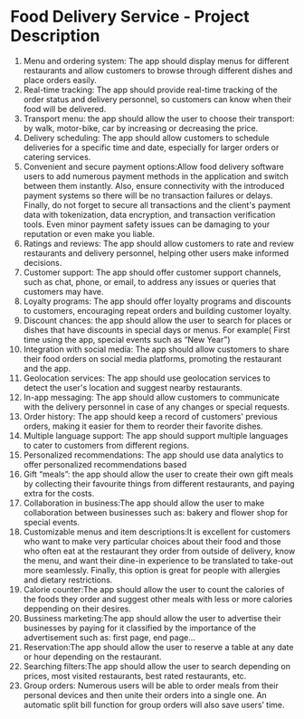 # Food Delivery Service - Project Description

1) Menu and ordering system: The app should display menus for different restaurants and allow customers to browse through different dishes and place orders easily.
2) Real-time tracking: The app should provide real-time tracking of the order status and delivery personnel, so customers can know when their food will be delivered.
3) Transport menu: the app should allow the user to choose their transport: by walk, motor-bike, car by increasing or decreasing the price.
4) Delivery scheduling: The app should allow customers to schedule deliveries for a specific time and date, especially for larger orders or catering services.
5) Convenient and secure payment options:Allow food delivery software users to add numerous payment methods in the application and switch between them instantly. Also, ensure connectivity with the introduced payment systems so there will be no transaction failures or delays. Finally, do not forget to secure all transactions and the client's payment data with tokenization, data encryption, and transaction verification tools. Even minor payment safety issues can be damaging to your reputation or even make you liable.
6) Ratings and reviews: The app should allow customers to rate and review restaurants and delivery personnel, helping other users make informed decisions.
7) Customer support: The app should offer customer support channels, such as chat, phone, or email, to address any issues or queries that customers may have.
8) Loyalty programs: The app should offer loyalty programs and discounts to customers, encouraging repeat orders and building customer loyalty. 
9) Discount chances: the app should allow the user to search for places or dishes that have discounts in special days or menus. For example( First time using the app, special events such as “New Year”)
10) Integration with social media: The app should allow customers to share their food orders on social media platforms, promoting the restaurant and the app.
11) Geolocation services: The app should use geolocation services to detect the user's location and suggest nearby restaurants.
12) In-app messaging: The app should allow customers to communicate with the delivery personnel in case of any changes or special requests.
13) Order history: The app should keep a record of customers' previous orders, making it easier for them to reorder their favorite dishes.
14) Multiple language support: The app should support multiple languages to cater to customers from different regions.
15) Personalized recommendations: The app should use data analytics to offer personalized recommendations based
16) Gift “meals”: the app should allow the user to create their own gift meals by collecting their favourite things from different restaurants, and paying extra for the costs.
17) Collaboration in business:The app should allow the user to make collaboration between businesses such as: bakery and flower shop for special events.
18) Customizable menus and item descriptions:It is excellent for customers who want to make very particular choices about their food and those who often eat at the restaurant they order from outside of delivery, know the menu, and want their dine-in experience to be translated to take-out more seamlessly. Finally, this option is great for people with allergies and dietary restrictions.
19) Calorie counter:The app should allow the user to count the calories of the foods they order and suggest other meals with less or more calories deppending on their desires.
20) Bussiness marketing:The app should allow the user to advertise their businesses by paying for it classified by the importance of the advertisement such as: first page, end page…
21) Reservation:The app should allow the user to reserve a table at any date or hour depending on the restaurant.
22) Searching filters:The app should allow the user to search depending on prices, most visited restaurants, best rated restaurants, etc.
23) Group orders: Numerous users will be able to order meals from their personal devices and then unite their orders into a single one. An automatic split bill function for group orders will also save users’ time.


